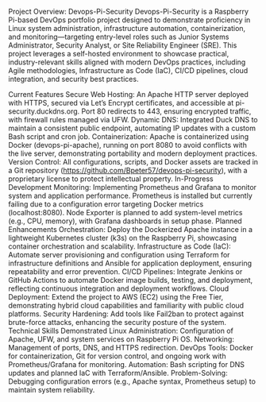 Project Overview: Devops-Pi-Security
Devops-Pi-Security is a Raspberry Pi-based DevOps portfolio project designed to demonstrate proficiency in Linux system administration, infrastructure automation, containerization, and monitoring—targeting entry-level roles such as Junior Systems Administrator, Security Analyst, or Site Reliability Engineer (SRE). This project leverages a self-hosted environment to showcase practical, industry-relevant skills aligned with modern DevOps practices, including Agile methodologies, Infrastructure as Code (IaC), CI/CD pipelines, cloud integration, and security best practices.

Current Features
Secure Web Hosting: An Apache HTTP server deployed with HTTPS, secured via Let’s Encrypt certificates, and accessible at pi-security.duckdns.org. Port 80 redirects to 443, ensuring encrypted traffic, with firewall rules managed via UFW.
Dynamic DNS: Integrated Duck DNS to maintain a consistent public endpoint, automating IP updates with a custom Bash script and cron job.
Containerization: Apache is containerized using Docker (devops-pi-apache), running on port 8080 to avoid conflicts with the live server, demonstrating portability and modern deployment practices.
Version Control: All configurations, scripts, and Docker assets are tracked in a Git repository (https://github.com/Bpeter57/devops-pi-security), with a proprietary license to protect intellectual property.
In-Progress Development
Monitoring: Implementing Prometheus and Grafana to monitor system and application performance. Prometheus is installed but currently failing due to a configuration error targeting Docker metrics (localhost:8080). Node Exporter is planned to add system-level metrics (e.g., CPU, memory), with Grafana dashboards in setup phase.
Planned Enhancements
Orchestration: Deploy the Dockerized Apache instance in a lightweight Kubernetes cluster (k3s) on the Raspberry Pi, showcasing container orchestration and scalability.
Infrastructure as Code (IaC): Automate server provisioning and configuration using Terraform for infrastructure definitions and Ansible for application deployment, ensuring repeatability and error prevention.
CI/CD Pipelines: Integrate Jenkins or GitHub Actions to automate Docker image builds, testing, and deployment, reflecting continuous integration and deployment workflows.
Cloud Deployment: Extend the project to AWS (EC2) using the Free Tier, demonstrating hybrid cloud capabilities and familiarity with public cloud platforms.
Security Hardening: Add tools like Fail2ban to protect against brute-force attacks, enhancing the security posture of the system.
Technical Skills Demonstrated
Linux Administration: Configuration of Apache, UFW, and system services on Raspberry Pi OS.
Networking: Management of ports, DNS, and HTTPS redirection.
DevOps Tools: Docker for containerization, Git for version control, and ongoing work with Prometheus/Grafana for monitoring.
Automation: Bash scripting for DNS updates and planned IaC with Terraform/Ansible.
Problem-Solving: Debugging configuration errors (e.g., Apache syntax, Prometheus setup) to maintain system reliability.
